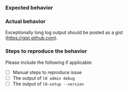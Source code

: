 ### Expected behavior

### Actual behavior

Exceptionally long log output should be posted as a gist (https://gist.github.com).

### Steps to reproduce the behavior

Please include the following if applicable:

- [ ] Manual steps to reproduce issue
- [ ] The output of `l0 admin debug`
- [ ] The output of `l0-setup --version`

